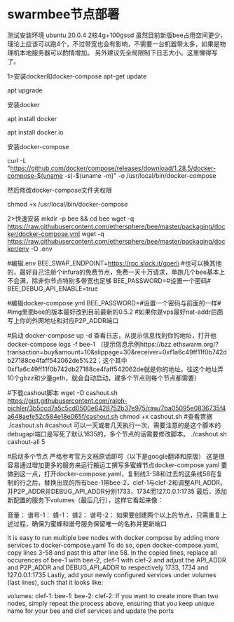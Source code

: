 # swarmbee节点部署

测试安装环境
ubuntu 20.0.4 2核4g+100gssd 
虽然目前新版bee占用空间更少，理论上应该可以跑4个，不过带宽也会有影响，不需要一台机器带太多，如果是物理机本地服务器可以酌情增加。
另外建议先全局限制下日志大小。这里懒得写了。

1>安装docker和docker-compose
apt-get update

apt upgrade


安装docker

apt install docker

apt install docker.io


安装docker-compose

curl -L "https://github.com/docker/compose/releases/download/1.28.5/docker-compose-$(uname -s)-$(uname -m)" -o /usr/local/bin/docker-compose


然后修改docker-compose文件夹权限


chmod +x /usr/local/bin/docker-compose

2>快速安装
mkdir -p bee && cd bee
wget -q https://raw.githubusercontent.com/ethersphere/bee/master/packaging/docker/docker-compose.yml
wget -q https://raw.githubusercontent.com/ethersphere/bee/master/packaging/docker/env -O .env

#编辑.env
BEE_SWAP_ENDPOINT=https://rpc.slock.it/goerli       #也可以换其他的，最好自己注册个infura的免费节点，免费一天十万请求，单跑几个bee基本上不会满，除非你节点特别多带宽也足够
BEE_PASSWORD=#设置一个密码#
BEE_DEBUG_API_ENABLE=true

#编辑docker-compose.yml
BEE_PASSWORD=#设置一个密码与前面的一样#
#img里面bee的版本最好改到目前最新的0.5.2
#如果你是vps最好nat-addr后面写上你的外网地址和对应P2P_ADDR端口

#启动
docker-compose up -d
查看日志，从提示信息找到你的地址，打开他
docker-compose logs -f bee-1
（提示信息示例https://bzz.ethswarm.org/?transaction=buy&amount=10&slippage=30&receiver=0xf1a6c49ff11f0b742db27188ce4faff542062de5%22；这个其中0xf1a6c49ff11f0b742db27188ce4faff542062de就是你的地址，往这个地址弄10个gbzz和少量geth，就会自动启动，建多个节点则每个节点都需要）

#下载cashout脚本 
wget -O cashout.sh https://gist.githubusercontent.com/ralph-pichler/3b5ccd7a5c5cd0500e6428752b37e975/raw/7ba05095e0836735f4a648aefe52c584e18e065f/cashout.sh
chmod +x cashout.sh
#查看票据
./cashout.sh
#cashout 可以一天或者几天执行一次，需要注意的是这个脚本的debugapi端口是写死了默认1635的，多个节点的话需要修改脚本。
./cashout.sh cashout-all 5

#启动多个节点
严格参考官方文档原话即可（以下是google翻译和原版）
这是很容易通过增加更多的服务来运行搬运工撰写多蜜蜂节点docker-compose.yaml 要做到这一点，打开docker-compose.yaml，复制线3-58和过去的这条线58在复制的行之后，替换出现的所有bee-1带bee-2，clef-1与clef-2和调整API_ADDR，并P2P_ADDR并DEBUG_API_ADDR分别1733，1734而127.0.0.1:1735 最后，添加新配置的服务下volumes（最后几行），这样它看起来像：

音量：
  谱号-1：
  蜂-1：
  蜂2：
  谱号-2：
如果要创建两个以上的节点，只需重复上述过程，确保为蜜蜂和谱号服务保留唯一的名称并更新端口

It is easy to run multiple bee nodes with docker compose by adding more services to docker-compose.yaml To do so, open docker-compose.yaml, copy lines 3-58 and past this after line 58. In the copied lines, replace all occurences of bee-1 with bee-2, clef-1 with clef-2 and adjust the API_ADDR and P2P_ADDR and DEBUG_API_ADDR to respectively 1733, 1734 and 127.0.0.1:1735 Lastly, add your newly configured services under volumes (last lines), such that it looks like:

volumes:
  clef-1:
  bee-1:
  bee-2:
  clef-2:
If you want to create more than two nodes, simply repeat the process above, ensuring that you keep unique name for your bee and clef services and update the ports
